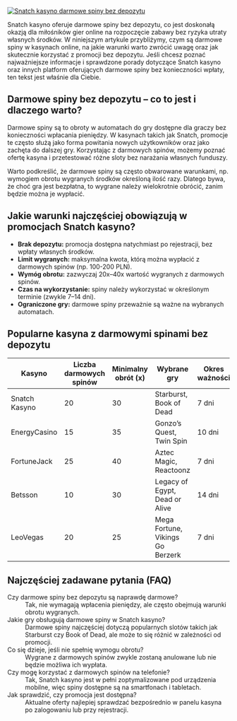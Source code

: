 [![Snatch kasyno darmowe spiny bez depozytu](https://123-caf.pages.dev/gitsignup.png)](https://vrmoo.ru/Bt82HjjY)

<p>Snatch kasyno oferuje darmowe spiny bez depozytu, co jest doskonałą okazją dla miłośników gier online na rozpoczęcie zabawy bez ryzyka utraty własnych środków. W niniejszym artykule przybliżymy, czym są darmowe spiny w kasynach online, na jakie warunki warto zwrócić uwagę oraz jak skutecznie korzystać z promocji bez depozytu. Jeśli chcesz poznać najważniejsze informacje i sprawdzone porady dotyczące Snatch kasyno oraz innych platform oferujących darmowe spiny bez konieczności wpłaty, ten tekst jest właśnie dla Ciebie.</p>  <h2>Darmowe spiny bez depozytu – co to jest i dlaczego warto?</h2> <p>Darmowe spiny są to obroty w automatach do gry dostępne dla graczy bez konieczności wpłacania pieniędzy. W kasynach takich jak Snatch, promocje te często służą jako forma powitania nowych użytkowników oraz jako zachęta do dalszej gry. Korzystając z darmowych spinów, możemy poznać ofertę kasyna i przetestować różne sloty bez narażania własnych funduszy.</p> <p>Warto podkreślić, że darmowe spiny są często obwarowane warunkami, np. wymogiem obrotu wygranych środków określoną ilość razy. Dlatego bywa, że choć gra jest bezpłatna, to wygrane należy wielokrotnie obrócić, zanim będzie można je wypłacić.</p>  <h2>Jakie warunki najczęściej obowiązują w promocjach Snatch kasyno?</h2> <ul> <li><strong>Brak depozytu:</strong> promocja dostępna natychmiast po rejestracji, bez wpłaty własnych środków.</li> <li><strong>Limit wygranych:</strong> maksymalna kwota, którą można wypłacić z darmowych spinów (np. 100-200 PLN).</li> <li><strong>Wymóg obrotu:</strong> zazwyczaj 20x–40x wartość wygranych z darmowych spinów.</li> <li><strong>Czas na wykorzystanie:</strong> spiny należy wykorzystać w określonym terminie (zwykle 7–14 dni).</li> <li><strong>Ograniczone gry:</strong> darmowe spiny przeważnie są ważne na wybranych automatach.</li> </ul>  <h2>Popularne kasyna z darmowymi spinami bez depozytu</h2> <table> <thead> <tr> <th>Kasyno</th> <th>Liczba darmowych spinów</th> <th>Minimalny obrót (x)</th> <th>Wybrane gry</th> <th>Okres ważności</th> </tr> </thead> <tbody> <tr> <td>Snatch Kasyno</td> <td>20</td> <td>30</td> <td>Starburst, Book of Dead</td> <td>7 dni</td> </tr> <tr> <td>EnergyCasino</td> <td>15</td> <td>35</td> <td>Gonzo’s Quest, Twin Spin</td> <td>10 dni</td> </tr> <tr> <td>FortuneJack</td> <td>25</td> <td>40</td> <td>Aztec Magic, Reactoonz</td> <td>7 dni</td> </tr> <tr> <td>Betsson</td> <td>10</td> <td>30</td> <td>Legacy of Egypt, Dead or Alive</td> <td>14 dni</td> </tr> <tr> <td>LeoVegas</td> <td>20</td> <td>25</td> <td>Mega Fortune, Vikings Go Berzerk</td> <td>7 dni</td> </tr> </tbody> </table>  <h2>Najczęściej zadawane pytania (FAQ)</h2> <dl> <dt>Czy darmowe spiny bez depozytu są naprawdę darmowe?</dt> <dd>Tak, nie wymagają wpłacenia pieniędzy, ale często obejmują warunki obrotu wygranych.</dd>  <dt>Jakie gry obsługują darmowe spiny w Snatch kasyno?</dt> <dd>Darmowe spiny najczęściej dotyczą popularnych slotów takich jak Starburst czy Book of Dead, ale może to się różnić w zależności od promocji.</dd>  <dt>Co się dzieje, jeśli nie spełnię wymogu obrotu?</dt> <dd>Wygrane z darmowych spinów zwykle zostaną anulowane lub nie będzie możliwa ich wypłata.</dd>  <dt>Czy mogę korzystać z darmowych spinów na telefonie?</dt> <dd>Tak, Snatch kasyno jest w pełni zoptymalizowane pod urządzenia mobilne, więc spiny dostępne są na smartfonach i tabletach.</dd>  <dt>Jak sprawdzić, czy promocja jest dostępna?</dt> <dd>Aktualne oferty najlepiej sprawdzać bezpośrednio w panelu kasyna po zalogowaniu lub przy rejestracji.</dd> </dl>